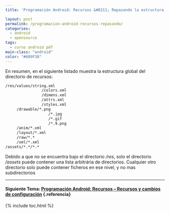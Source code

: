 ```yaml
---
title: 'Programación Android: Recursos &#8211; Repasando la estructura del directorio de recursos'

layout: post
permalink: /programacion-android-recursos-repasando/
categories:
  - android
  - opensource
tags:
  - curso android pdf
main-class: "android"
color: "#689F38"
---
```

En resumen, en el siguiente listado muestra la estructura global del directorio de recursos:

```bash
/res/values/string.xml
                /colors.xml
                /dimens.xml
                /attrs.xml
                /styles.xml
     /drawable/*.png
                   /*.jpg
                   /*.gif
                   /*.9.png
     /anim/*.xml
     /layout/*.xml
     /raw/*.*
     /xml/*.xml
/assets/*.*/*.*

```

<p class="alert">
  Debido a que no se encuentra bajo el directorio <i>/res</i>, solo el directorio<i> /assets</i> puede contener una lista arbitrária de directorios. Cualquier otro directorio solo puede contener ficheros en ese nivel, y no mas subdirectorios
</p>

* * *

#### Siguiente Tema: [Programación Android: Recursos &#8211; Recursos y cambios de configuración][1] {.referencia}





 [1]: /programacion-android-recursos-recursos/

{% include toc.html %}
